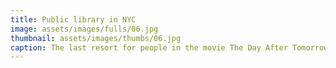 ```yaml
---
title: Public library in NYC
image: assets/images/fulls/06.jpg
thumbnail: assets/images/thumbs/06.jpg
caption: The last resort for people in the movie The Day After Tomorrow.
---
```

